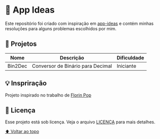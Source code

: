 # 🎯 App Ideas
Este repositório foi criado com inspiração em [app-ideas](https://github.com/florinpop17/app-ideas) e contém minhas resoluções para alguns problemas escolhidos por mim.

## 📖 Projetos

Nome | Descrição | Dificuldade
|---|---|---
Bin2Dec | Conversor de Binário para Decimal | Iniciante

## 💡 Inspriração
Projeto inspirado no trabalho de [Florin Pop](https://github.com/florinpop17)

## 📝 Licença

Esse projeto está sob licença. Veja o arquivo [LICENÇA](LICENSE) para mais detalhes.

[⬆ Voltar ao topo](#-app-ideas)<br>
